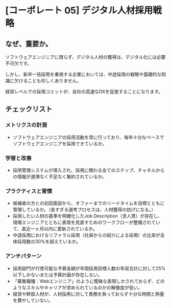 
# [コーポレート 05] デジタル人材採用戦略 

## なぜ、重要か。
ソフトウェアエンジニアに限らず、デジタル人材の獲得は、デジタル化には必要不可欠です。

しかし、新卒一括採用を重視する企業においては、中途採用の戦略や基礎的な知識に欠けることも珍しくありません。

経営レベルでの採用コミットが、自社の高速なDXを促進することになります。


## チェックリスト 

### メトリクスの計測
+ ソフトウェアエンジニアの採用活動を常に行っており、毎年十分なペースでソフトウェアエンジニアを採用できているか。


### 学習と改善
+ 採用管理システムが導入され、採用に関わる全てのステップ、チャネルからの情報が遅滞なく不足なく集約されているか。

### プラクティスと習慣
+ 候補者の方との初回面談から、オファーまでのリードタイムを目標とともに管理しているか。（長すぎる選考プロセスは、人材獲得の妨げになる。）
+ 採用したい人材の基準を明確化したJob Description（求人票）が存在し、現場エンジニアとともに表現を見直すためのワークフローが整備されていて、直近一ヶ月以内に更新されているか。
+ 中途採用におけるリファラル採用（社員からの紹介による採用）の比率が全体採用数の30%を超えているか。

### アンチパターン
+ 採用部門が行使可能な予算金額が年間採用目標人数の年収合計に対して25%以下しかないまたは予算計画が存在しない。
+ 「募集職種：Webエンジニア」のように曖昧な表現しかされておらず、どのようなスキルやキャリアが求められているのかの解像度が低い。
+ 経営や幹部人材が、人材採用に対して責務を負っておらず十分な時間と熱量を費やしていない。
            